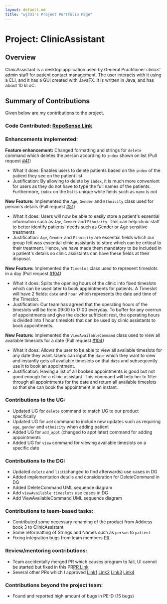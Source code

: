 ```yaml
---
layout: default.md
title: "wj331's Project Portfolio Page"
---
```


# Project: ClinicAssistant

## Overview
ClinicAssistant is a desktop application used by General Practitioner clinics' admin staff for patient contact management. The user interacts with it using a CLI, and it has a GUI created with JavaFX. It is written in Java, and has about 10 kLoC.

## Summary of Contributions
Given below are my contributions to the project.

### Code Contributed: [RepoSense Link](https://nus-cs2103-ay2324s1.github.io/tp-dashboard/?search=wj331&breakdown=false&sort=groupTitle%20dsc&sortWithin=title&since=2023-09-22&timeframe=commit&mergegroup=&groupSelect=groupByRepos)

### Enhancements implemented:
**Feature enhancement:** Changed formatting and strings for `delete` command which deletes the person according to
`index` shown on list (Pull request [#41](https://github.com/AY2324S1-CS2103T-W09-3/tp/pull/41/))
- What it does: Enables users to delete patients based on the `index` of the patient they see on the patient list
- Justification: By allowing to delete by `index`, it is much more convenient for users as they do not have to type
  the full names of the patients. Furthermore, `index` on the list is unique while fields such as `name` is not

**New Feature:** Implemented the `Age`, `Gender` and `Ethnicity` class used for person's details (Pull
request [#51](https://github.com/AY2324S1-CS2103T-W09-3/tp/pull/51/))
- What it does: Users will now be able to easily store a patient's essential information
  such as `Age`, `Gender` and `Ethnicity`. This can help clinic staff to better identify patients' needs such as Gender or Age sensitive treatments
- Justification: `Age`, `Gender` and `Ethnicity` are essential fields which our group felt was essential clinic assistants
  to store which can be critical to their treatment. Hence, we have made them mandatory to be included in a patient's
  details so clinic assistants can have these fields at their disposal.

**New Feature:** Implemented the `Timeslot` class used to represent timeslots in a day (Pull
request [#104](https://github.com/AY2324S1-CS2103T-W09-3/tp/pull/104/))
- What it does: Splits the opening hours of the clinic into fixed timeslots which can be used later to book appointments for
  patients. A Timeslot will have 2 fields: `date` and `hour` which represents the date and time of the Timeslot.
- Justification: Our team has agreed that the operating hours of the timeslots will be from 09:00 to 17:00 everyday. To buffer for any
  overrun of appointments and give the doctor sufficient rest, the operating hours is divided into 1 hour timeslots
  that can be used by clinic assistants to book appointments.

**New Feature:** Implemented the `ViewAvailableCommand` class used to view all available timeslots for a date (Pull
request [#104](https://github.com/AY2324S1-CS2103T-W09-3/tp/pull/104/))
- What it does: Allows the user to be able to view all available timeslots for any date
  they want. Users can input the `date` which they want to view and instantly gets all available timeslots on that `date` and
  subsequently use it to book an appointment.
- Justification: Having a list of all booked appointments is good but not good enough for a clinic assistant. This command
  will help her to filter through all appointments for the date and return all available timeslots so that she can book the appointment
  in an instant.

### Contributions to the UG:
* Updated UG for `delete` command to match UG to our product specifically
* Updated UG for `add` command to include new updates such as requiring `age`, `gender` and `ethnicity` when adding patient
* Added UG for `add_appt` (changed to appt later) command for adding appointments
* Added UG for `view` command for viewing available timeslots on a specific date

### Contributions to the DG:
* Updated `delete` and `list`(changed to find afterwards) use cases in DG
* Added implementation details and consideration for DeleteCommand in DG
* Added DeleteCommand UML sequence diagram
* Add `viewAvailable timeslots` use cases in DG
* Add ViewAvailableCommand UML sequence diagram

### Contributions to team-based tasks:
* Contributed some necessary renaming of the product from Address book 3 to ClinicAssistant
* Some reformatting of Strings and Names such as `person` to `patient`
* Fixing integration bugs from team members [PR](https://github.com/AY2324S1-CS2103T-W09-3/tp/pull/177)

### Review/mentoring contributions:
* Team accidentally merged PR which causes program to fail, UI cannot be started but fixed in this PR[PR Link](https://github.com/AY2324S1-CS2103T-W09-3/tp/pull/83)
* Several other PRs which I approved [Link1](https://github.com/AY2324S1-CS2103T-W09-3/tp/pull/38) [Link2](https://github.com/AY2324S1-CS2103T-W09-3/tp/pull/46) [Link3](https://github.com/AY2324S1-CS2103T-W09-3/tp/pull/100) [Link4](https://github.com/AY2324S1-CS2103T-W09-3/tp/pull/112)

### Contributions beyond the project team:
* Found and reported high amount of bugs in PE-D (15 bugs)


